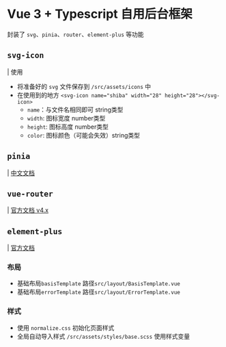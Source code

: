 # Vue 3 + Typescript 自用后台框架

封装了 `svg`、`pinia`、`router`、`element-plus` 等功能

## `svg-icon`
  | 使用
  - 将准备好的 `svg` 文件保存到 `/src/assets/icons` 中
  - 在使用到的地方
    `<svg-icon name="shiba" width="28" height="28"></svg-icon>`
    + `name`：与文件名相同即可 string类型
    + `width`: 图标宽度 number类型
    + `height`: 图标高度 number类型
    + `color`: 图标颜色（可能会失效）string类型

## `pinia`
 | [中文文档](https://baimingxuan.net/pinia-doc-cn/)

## `vue-router`
 | [官方文档 v4.x](https://router.vuejs.org/zh/api/)

## `element-plus`
 | [官方文档](https://element-plus.gitee.io/zh-CN/component/button.html)

### 布局
  - 基础布局`basisTemplate` 路径`src/layout/BasisTemplate.vue`
  - 基础布局`errorTemplate` 路径`src/layout/ErrorTemplate.vue`

### 样式
  - 使用 `normalize.css` 初始化页面样式 
  - 全局自动导入样式 `/src/assets/styles/base.scss` 使用样式变量
